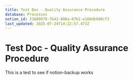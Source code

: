 ```yaml
---
title: Test Doc - Quality Assurance Procedure
database: Processes
notion_id: 23880979-7b42-800a-87b2-e160db9d0cf3
last_updated: 2025-07-24T14:22:57.473Z
---
```


# Test Doc - Quality Assurance Procedure


This is a test to see if notion-backup works

